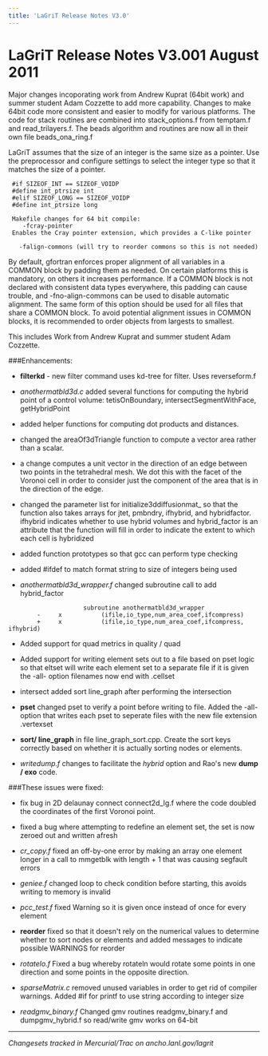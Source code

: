 ```yaml
---
title: 'LaGriT Release Notes V3.0'
---
```


# LaGriT Release Notes V3.001 August 2011


Major changes incoporating work from Andrew Kuprat (64bit work) and
summer student Adam Cozzette to add more capability. Changes to make
64bit code more consistent and easier to modify for various platforms.
The code for stack routines are combined into stack\_options.f from
temptam.f and read_trilayers.f. The beads algorithm and routines are
now all in their own file beads_ona_ring.f

LaGriT assumes that the size of an integer is the same size as a
pointer. Use the preprocessor and configure settings to select the
integer type so that it matches the size of a pointer.

```
 #if SIZEOF_INT == SIZEOF_VOIDP
 #define int_ptrsize int
 #elif SIZEOF_LONG == SIZEOF_VOIDP
 #define int_ptrsize long
 
 Makefile changes for 64 bit compile:
    -fcray-pointer
 Enables the Cray pointer extension, which provides a C-like pointer

   -falign-commons (will try to reorder commons so this is not needed)
 ```
 
 By default, gfortran enforces proper alignment of all variables in a COMMON block by padding them as needed. On certain platforms this is mandatory, on others it increases performance. If a COMMON block is not declared with consistent data types everywhere, this padding can cause trouble, and -fno-align-commons can be used to disable automatic alignment. The same form of this option should be used for all files that share a COMMON block. To avoid potential alignment issues in COMMON blocks, it is recommended to order objects from largests to smallest.
 


This includes Work from Andrew Kuprat and summer student Adam Cozzette.

###Enhancements:

- **filterkd** - new filter command uses kd-tree for filter. Uses reverseform.f

- *anothermatbld3d.c* added several functions for computing the hybrid point of a control volume: tetisOnBoundary, intersectSegmentWithFace, getHybridPoint
- added helper functions for computing dot products and distances.
- changed the areaOf3dTriangle function to compute a vector area rather than a scalar.
- a change computes a unit vector in the direction of an edge between
              two points in the tetrahedral mesh. We dot this with the facet of the Voronoi
              cell in order to consider just the component of the area that is in the
              direction of the edge.
- changed the parameter list for initialize3ddiffusionmat_ so that the
              function also takes arrays for jtet, pmbndry, ifhybrid, and hybridfactor.
              ifhybrid indicates whether to use hybrid volumes and hybrid_factor is an
              attribute that the function will fill in order to indicate the extent to which
              each cell is hybridized
- added function prototypes so that gcc can perform type checking
- added #ifdef to match format string to size of integers being used

- *anothermatbld3d_wrapper.f* changed subroutine call to add hybrid_factor
```
                     subroutine anothermatbld3d_wrapper
        -     x           (ifile,io_type,num_area_coef,ifcompress)
        +     x           (ifile,io_type,num_area_coef,ifcompress, ifhybrid)
```

- Added support for quad metrics in quality / quad

- Added support for writing element sets out to a file based on pset logic so that eltset will write each element set to a separate file if it is given the -all- option filenames now end with .cellset


- intersect added sort line_graph after performing the intersection


- **pset** changed pset to verify a point before writing to file. Added the -all- option that writes each pset to seperate files with the new file extension .vertexset

- **sort/ line_graph** in file line_graph_sort.cpp. Create the sort keys correctly based on whether it is actually sorting nodes or elements.

- *writedump.f* changes to facilitate the *hybrid* option and Rao's new **dump / exo** code.


###These issues were fixed:

- fix bug in 2D delaunay connect connect2d_lg.f where the code doubled the coordinates of the first Voronoi point.

- fixed a bug where attempting to redefine an element set, the set is now zeroed out and written afresh

- *cr_copy.f* fixed an off-by-one error by making an array one element longer in a call to mmgetblk with length + 1 that was causing segfault errors
              
- *geniee.f* changed loop to check condition before starting, this avoids writing to memory is invalid
              
- *pcc_test.f* fixed Warning so it is given once instead of once for every element
          
- **reorder** fixed so that it doesn't rely on the numerical values to determine whether to sort nodes or elements and added messages to indicate possible WARNINGS for reorder
                      
-  *rotatelo.f* Fixed a bug whereby rotateln would rotate some points in one direction and some points in the opposite direction.
              
- *sparseMatrix.c* removed unused variables in order to get rid of compiler warnings. Added #if for printf to use string according to integer size

- *readgmv_binary.f* Changed gmv routines readgmv_binary.f and dumpgmv_hybrid.f so read/write gmv works on 64-bit
              
------------------------------------------------------------------------


*Changesets tracked in Mercurial/Trac on ancho.lanl.gov/lagrit*
